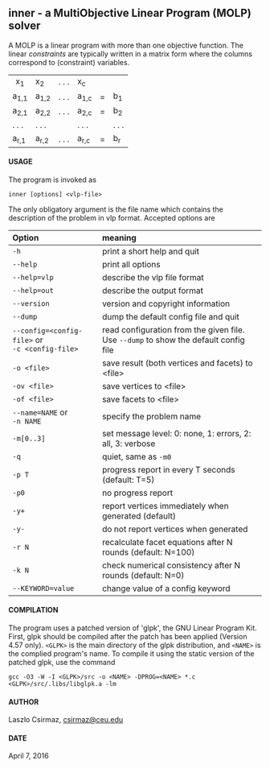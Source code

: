 ## inner - a MultiObjective Linear Program (MOLP) solver

A MOLP is a linear program with more than one objective function. The linear
*constraints* are typically written in a matrix form where the columns
correspond to (constraint) variables.
       
<table align="center"><tbody>
<tr><td align="center">x<sub>1</sub></td><td>x<sub>2</sub></td><td> . . . </td><td>x<sub>c</sub></td>  <td colspan="2"> </td></tr>
<tr><td>a<sub>1,1</sub></td><td>a<sub>1,2</sub></td><td> . . . </td><td>a<sub>1,c</sub></td><td>=</td><td> b<sub>1</sub></tr>
<tr><td>a<sub>2,1</sub></td><td>a<sub>2,2</sub></td><td> . . . </td><td>a<sub>2,c</sub></td><td>=</td><td> b<sub>2</sub></tr>
<tr><td> . . . </td>        <td> . . .         </td><td>       </td><td> . . .         </td><td> </td><td> . . . </td></tr>
<tr><td>a<sub>r,1</sub></td><td>a<sub>r,2</sub></td><td> . . . </td><td>a<sub>r,c</sub></td><td>=</td><td> b<sub>r</sub></tr>
</tbody></table>


#### USAGE

The program is invoked as

    inner [options] <vlp-file>

The only obligatory argument is the file name which contains the description
of the problem in vlp format. Accepted options are

| Option | meaning |
|:-------|:--------|
| `-h`          | print a short help and quit |
| `--help`      | print all options |
| `--help=vlp`  | describe the vlp file format |
| `--help=out`  | describe the output format |
| `--version`   | version and copyright information |
| `--dump`     | dump the default config file and quit |
| `--config=<config-file>` or <br> `-c <config-file>`  | read configuration from the given file. <br>  Use `--dump` to show the default config file |
| `-o <file>`  | save result (both vertices and facets) to \<file\> |
| `-ov <file>` | save vertices to \<file\> |
| `-of <file>` | save facets to \<file\> |
| `--name=NAME` or <br> `-n NAME`    | specify the problem name |
| `-m[0..3]`   | set message level: 0: none, 1: errors, 2: all, 3: verbose |
| `-q`         | quiet, same as `-m0` |
| `-p T`       | progress report in every T seconds (default: T=5) |
| `-p0`        | no progress report |
| `-y+`        | report vertices immediately when generated (default) |
| `-y-`        | do not report vertices when generated |
| `-r N`       | recalculate facet equations after N rounds (default: N=100) |
| `-k N`       | check numerical consistency after N rounds (default: N=0) |
| `--KEYWORD=value` | change value of a config keyword |


#### COMPILATION

The program uses a patched version of 'glpk', the GNU Linear Program Kit. 
First, glpk should be compiled after the patch has been applied (Version
4.57 only). `<GLPK>` is the main directory of the glpk distribution, and 
`<NAME>` is the complied program's name. To compile it using the static
version of the patched glpk, use the command

    gcc -O3 -W -I <GLPK>/src -o <NAME> -DPROG=<NAME> *.c <GLPK>/src/.libs/libglpk.a -lm



#### AUTHOR

Laszlo Csirmaz, <csirmaz@ceu.edu>

#### DATE

April 7, 2016

